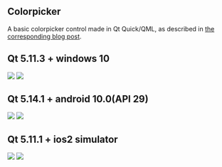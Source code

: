 Colorpicker
------------
A basic colorpicker control made in Qt Quick/QML, as described in [the corresponding blog post](http://blog.ruslans.com/2010/12/cute-quick-colorpicker.html).

## Qt 5.11.3 + windows 10
![](screenshot_win.png)
![](screenshot_win_palette.png)

## Qt 5.14.1 + android 10.0(API 29)
![](screenshot_android.png)
![](screenshot_android_palette.png)

## Qt 5.11.1 + ios2 simulator
![](screenshot_ios.png)
![](screenshot_ios_palette.png)
